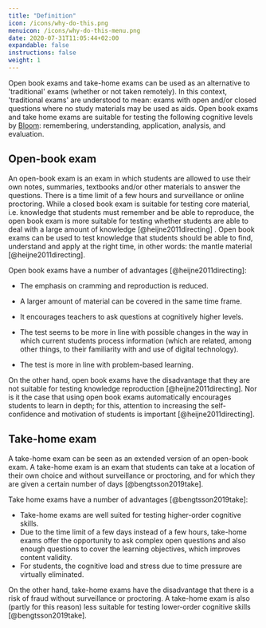 ```yaml
---
title: "Definition"
icon: /icons/why-do-this.png
menuicon: /icons/why-do-this-menu.png
date: 2020-07-31T11:05:44+02:00
expandable: false
instructions: false
weight: 1
---
```



Open book exams and take-home exams can be used as an alternative to 'traditional' exams (whether or not taken remotely). In this context, 'traditional exams' are understood to mean: exams with open and/or closed questions where no study materials may be used as aids. Open book exams and take home exams are suitable for testing the following cognitive levels by [Bloom](https://www.utwente.nl/.uc/f84db0b51010284fa9c0174f5f903a6aaa8aeaf3a528a00/bloom-taxonomie-checklist.pdf): remembering, understanding, application, analysis, and evaluation.

## Open-book exam

An open-book exam is an exam in which students are allowed to use their own notes, summaries, textbooks and/or other materials to answer the questions. There is a time limit of a few hours and surveillance or online proctoring. While a closed book exam is suitable for testing core material, i.e. knowledge that students must remember and be able to reproduce, the open book exam is more suitable for testing whether students are able to deal with a large amount of knowledge [@heijne2011directing] . Open book exams can be used to test knowledge that students should be able to find, understand and apply at the right time, in other words: the mantle material [@heijne2011directing].

Open book exams have a number of advantages [@heijne2011directing]:

* The emphasis on cramming and reproduction is reduced.

* A larger amount of material can be covered in the same time frame.

* It encourages teachers to ask questions at cognitively higher levels.

* The test seems to be more in line with possible changes in the way in which current students process information (which are related, among other things, to their familiarity with and use of digital technology).

* The test is more in line with problem-based learning.

On the other hand, open book exams have the disadvantage that they are not suitable for testing knowledge reproduction [@heijne2011directing]. Nor is it the case that using open book exams automatically encourages students to learn in depth; for this, attention to increasing the self-confidence and motivation of students is important [@heijne2011directing].

## Take-home exam

A take-home exam can be seen as an extended version of an open-book exam. A take-home exam is an exam that students can take at a location of their own choice and without surveillance or proctoring, and for which they are given a certain number of days [@bengtsson2019take].

Take home exams have a number of advantages [@bengtsson2019take]:
* Take-home exams are well suited for testing higher-order cognitive skills.
* Due to the time limit of a few days instead of a few hours, take-home exams offer the opportunity to ask complex open questions and also enough questions to cover the learning objectives, which improves content validity.
* For students, the cognitive load and stress due to time pressure are virtually eliminated.

On the other hand, take-home exams have the disadvantage that there is a risk of fraud without surveillance or proctoring. A take-home exam is also (partly for this reason) less suitable for testing lower-order cognitive skills [@bengtsson2019take].